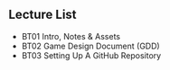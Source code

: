 ## Lecture List
* BT01 Intro, Notes & Assets
* BT02 Game Design Document (GDD)
* BT03 Setting Up A GitHub Repository

